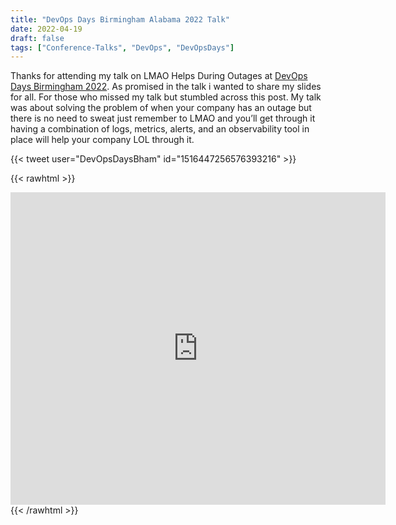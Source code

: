 ```yaml
---
title: "DevOps Days Birmingham Alabama 2022 Talk"
date: 2022-04-19
draft: false
tags: ["Conference-Talks", "DevOps", "DevOpsDays"]
---
```


Thanks for attending my talk on LMAO Helps During Outages at [DevOps Days Birmingham 2022](https://devopsdays.org/events/2022-birmingham-al/welcome/). As promised in the talk i wanted to share my slides for all. For those who missed my talk but stumbled across this post. My talk was about solving the problem of when your company has an outage but there is no need to sweat just remember to LMAO and you’ll get through it having a combination of logs, metrics, alerts, and an observability tool in place will help your company LOL through it.

{{< tweet user="DevOpsDaysBham" id="1516447256576393216" >}}

{{< rawhtml >}}
<iframe src="https://onedrive.live.com/embed?cid=85BF2A35D22B167F&amp;resid=85BF2A35D22B167F%2149093&amp;authkey=AB6GdBOrF2tBaxk&amp;em=2&amp;wdAr=1.7777777777777777" width="600" height="500" frameborder="0" scrolling="no"></iframe>
{{< /rawhtml >}}

